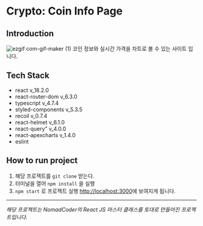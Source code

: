 # Crypto: Coin Info Page

## Introduction

![ezgif com-gif-maker (1)](https://user-images.githubusercontent.com/56423604/189612943-4b9fccc9-2a2d-4447-8c3a-1d0bd1412d45.gif)
코인 정보와 실시간 가격을 차트로 볼 수 있는 사이트 입니다.

## Tech Stack

- react v_18.2.0
- react-router-dom v_6.3.0
- typescript v_4.7.4
- styled-components v_5.3.5
- recoil v_0.7.4
- react-helmet v_6.1.0
- react-query" v_4.0.0
- react-apexcharts v_1.4.0
- eslint

## How to run project

1. 해당 프로젝트를 `git clone` 받는다.
2. 터미널을 열어 `npm install` 을 실행
3. `npm start` 로 프로젝트 실행
   [http://localhost:3000](http://localhost:3000)에 보여지게 됩니다.

---

_해당 프로젝트는 NomadCoder의 React JS 마스터 클래스를 토대로 만들어진 프로젝트입니다._
